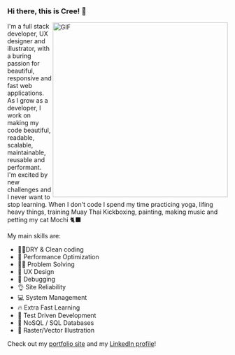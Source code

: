 ### Hi there, this is Cree! 🦄

<img align="right" alt="GIF" src="https://media0.giphy.com/media/l0COJ5gIPUN2vOj5u/giphy.gif" width="400" height="400" />

I'm a full stack developer, UX designer and illustrator, with a buring passion for beautiful, responsive and fast web applications. As I grow as a developer, I work on making my code beautiful, readable, scalable, maintainable, reusable and performant. I'm excited by new challenges and I never want to stop learning.
When I don't code I spend my time practicing yoga, lifing heavy things, training Muay Thai Kickboxing, painting, making music and petting my cat Mochi 🐈‍⬛

My main skills are: 

- 👕✨DRY & Clean coding
- 🚀 Performance Optimization
- 👩‍🔬 Problem Solving
- 📐 UX Design
- 🐛 Debugging
- 👌 Site Reliability
- 💻 System Management
- 🔥 Extra Fast Learning
- 🧪 Test Driven Development
- 🥞 NoSQL / SQL Databases
- 🎨 Raster/Vector Illustration

Check out my [portfolio site](https://cristinalester.rocks/) and my [LinkedIn profile](https://www.linkedin.com/in/cristinalesterrocks/)!


